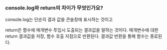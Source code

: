### console.log와 return의 차이가 무엇인가요?

console.log는 단순히 결과 값을 콘솔창에 표시하는 것이고

return은 함수에 매개변수 투입시 도출되는 결과값을 말하는 것이다.
매개변수에 대한 return 결과값을 저장, 함수 호출 지점으로 반환된다.
결과값 반환을 통해 함수는 종료된다.
